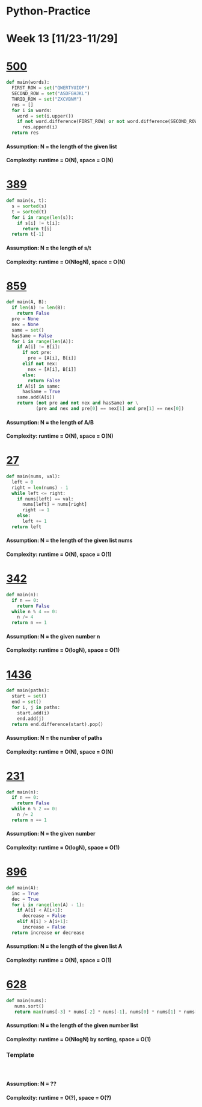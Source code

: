 # Python-Practice

# Week 13 [11/23-11/29]

# [500](https://leetcode.com/problems/keyboard-row/)
```python
def main(words):
  FIRST_ROW = set("QWERTYUIOP")
  SECOND_ROW = set("ASDFGHJKL")
  THRID_ROW = set("ZXCVBNM")
  res = []
  for i in words:
    word = set(i.upper())
    if not word.difference(FIRST_ROW) or not word.difference(SECOND_ROW) or not word.difference(THIRD_ROW):
      res.append(i)
  return res
```
#### Assumption: N = the length of the given list
#### Complexity: runtime = O(N), space = O(N)

# [389](https://leetcode.com/problems/find-the-difference/)
```python
def main(s, t):
  s = sorted(s)
  t = sorted(t)
  for i in range(len(s)):
    if s[i] != t[i]:
      return t[i]
  return t[-1]
```
#### Assumption: N = the length of s/t
#### Complexity: runtime = O(NlogN), space = O(N)

# [859](https://leetcode.com/problems/buddy-strings/)
```python
def main(A, B):
  if len(A) != len(B):
    return False
  pre = None
  nex = None
  same = set()
  hasSame = False
  for i in range(len(A)):
    if A[i] != B[i]:
      if not pre:
        pre = [A[i], B[i]]
      elif not nex:
        nex = [A[i], B[i]]
      else:
        return False
    if A[i] in same:
      hasSame = True
    same.add(A[i])
    return (not pre and not nex and hasSame) or \
           (pre and nex and pre[0] == nex[1] and pre[1] == nex[0])
```
#### Assumption: N = the length of A/B
#### Complexity: runtime = O(N), space = O(N)

# [27](https://leetcode.com/problems/remove-element/)
```python
def main(nums, val):
  left = 0
  right = len(nums) - 1
  while left <= right:
    if nums[left] == val:
      nums[left] = nums[right]
      right -= 1
    else:
      left += 1
  return left
```
#### Assumption: N = the length of the given list nums
#### Complexity: runtime = O(N), space = O(1)

# [342](https://leetcode.com/problems/power-of-four/)
```python
def main(n):
  if n == 0:
    return False
  while n % 4 == 0:
    n /= 4
  return n == 1
```
#### Assumption: N = the given number n
#### Complexity: runtime = O(logN), space = O(1)

# [1436](https://leetcode.com/problems/destination-city/)
```python
def main(paths):
  start = set()
  end = set()
  for i, j in paths:
    start.add(i)
    end.add(j)
  return end.difference(start).pop()
```
#### Assumption: N = the number of paths
#### Complexity: runtime = O(N), space = O(N)

# [231](https://leetcode.com/problems/power-of-two/)
```python
def main(n):
  if n == 0:
    return False
  while n % 2 == 0:
    n /= 2
  return n == 1
```
#### Assumption: N = the given number
#### Complexity: runtime = O(logN), space = O(1)

# [896](https://leetcode.com/problems/monotonic-array/)
```python
def main(A):
  inc = True
  dec = True
  for i in range(len(A) - 1):
    if A[i] < A[i+1]:
      decrease = False
    elif A[i] > A[i+1]:
      increase = False
  return increase or decrease
```
#### Assumption: N = the length of the given list A
#### Complexity: runtime = O(N), space = O(1)

# [628](https://leetcode.com/problems/maximum-product-of-three-numbers/)
```python
def main(nums):
   nums.sort()
   return max(nums[-3] * nums[-2] * nums[-1], nums[0] * nums[1] * nums[-1])
```
#### Assumption: N = the length of the given number list
#### Complexity: runtime = O(NlogN) by sorting, space = O(1)

### Template
# []()
```python
```
#### Assumption: N = ??
#### Complexity: runtime = O(?), space = O(?)